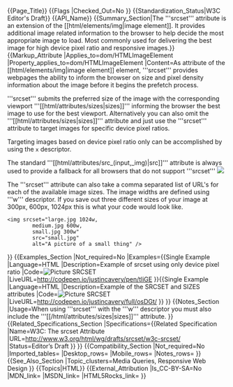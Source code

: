 {{Page_Title}}
{{Flags
|Checked_Out=No
}}
{{Standardization_Status|W3C Editor's Draft}}
{{API_Name}}
{{Summary_Section|The '''srcset''' attribute is an extension of the [[html/elements/img|image element]]. It provides  additional image related information to the browser to help decide the most appropriate image to load. Most commonly used for delivering the best image for high device pixel ratio and responsive images.}}
{{Markup_Attribute
|Applies_to=dom/HTMLImageElement
|Property_applies_to=dom/HTMLImageElement
|Content=As attribute of the [[html/elements/img|image element]] element, '''srcset''' provides webpages the ability to inform the browser on size and pixel density information about the image before it begins the prefetch process.

'''srcset''' submits the preferred size of the image with the corresponding viewport '''[[html/attributes/sizes|sizes]]''' informing the browser the best image to use for the best viewport. Alternatively you can also omit the '''[[html/attributes/sizes|sizes]]''' attribute and just use the '''srcset''' attribute to target images for specific device pixel ratios.

Targeting images based on device pixel ratio only can be accomplished by using the <code>x</code> descriptor.

The standard '''[[html/attributes/src_(input,_img)|src]]''' attribute is always used to provide a fallback for all browsers that do not support '''srcset'''
    <img srcset="small.jpg 1x, large.jpg 2x"
    src="small.jpg" />

The '''srcset''' attribute can also take a comma separated list of URL's for each of the available image sizes. The image widths are defined using '''w''' descriptor. If you save out three different sizes of your image at 300px, 600px, 1024px this is what your code would look like.

    <img srcset="large.jpg 1024w,
            medium.jpg 600w,
            small.jpg 300w"
            src="small.jpg"
            alt="A picture of a small thing" />
}}
{{Examples_Section
|Not_required=No
|Examples={{Single Example
|Language=HTML
|Description=Example of srcset using only device pixel ratio
|Code=<img 
      srcset="http://placehold.it/600x250&text=1x+Medium.jpg 1x, 
              http://placehold.it/1024x500&text=2x+Large.jpg 2x"
      src="http://placehold.it/300x150&text=Small.jpg+No+Picture+Support"
      alt="Picture SRCSET" />
|LiveURL=http://codepen.io/justincavery/pen/tliGE
}}{{Single Example
|Language=HTML
|Description=Example of the SRCSET and SIZES attributes
|Code=<img 
      srcset="http://placehold.it/1024x500&text=1024+Large.jpg 1024w, 
              http://placehold.it/600x250&text=600+Medium.jpg 600w, 
          http://placehold.it/300x150&text=500+Small.jpg 500w" 
      sizes="(min-width:500px) 33.3vw,
             (min-width:1000px) 50vw, 
             100vw" 
      src="http://placehold.it/300x150&text=Small.jpg+No+Picture+Support"
      alt="Picture SRCSET" />
|LiveURL=http://codepen.io/justincavery/full/osDGt/
}}
}}
{{Notes_Section
|Usage=When using '''srcset''' with the '''w''' descriptor you must also include the '''[[/html/attributes/sizes|sizes]]''' attribute.
}}
{{Related_Specifications_Section
|Specifications={{Related Specification
|Name=W3C: The srcset Attribute
|URL=http://www.w3.org/html/wg/drafts/srcset/w3c-srcset/
|Status=Editor’s Draft
}}
}}
{{Compatibility_Section
|Not_required=No
|Imported_tables=
|Desktop_rows=
|Mobile_rows=
|Notes_rows=
}}
{{See_Also_Section
|Topic_clusters=Media Queries, Responsive Web Design
}}
{{Topics|HTML}}
{{External_Attribution
|Is_CC-BY-SA=No
|MDN_link=
|MSDN_link=
|HTML5Rocks_link=
}}